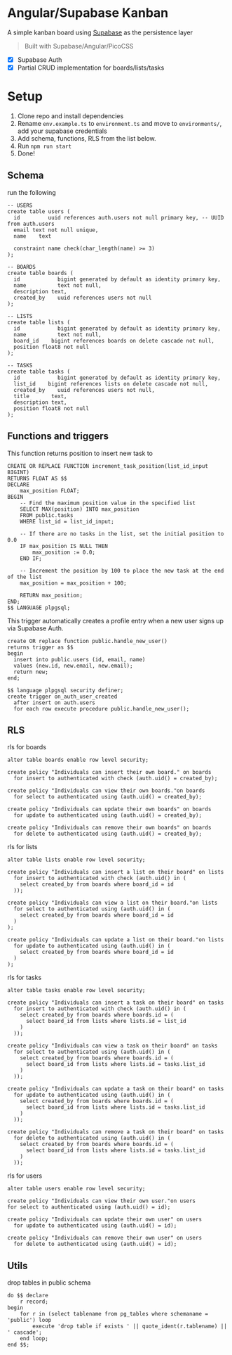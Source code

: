 # Angular/Supabase Kanban
A simple kanban board using [Supabase](https://supabase.io) as the persistence layer

> Built with Supabase/Angular/PicoCSS

- [x] Supabase Auth
- [x] Partial CRUD implementation for boards/lists/tasks

# Setup
1. Clone repo and install dependencies
2. Rename `env.example.ts` to `environment.ts` and move to `environments/`, add your supabase credentials
3. Add schema, functions, RLS from the list below.
4. Run `npm run start`
4. Done!

## Schema
run the following

```
-- USERS
create table users (
  id         uuid references auth.users not null primary key, -- UUID from auth.users
  email text not null unique,
  name    text

  constraint name check(char_length(name) >= 3)
);

-- BOARDS
create table boards (
  id            bigint generated by default as identity primary key,
  name          text not null,
  description text,
  created_by    uuid references users not null  
);
  
-- LISTS
create table lists (
  id            bigint generated by default as identity primary key,
  name          text not null,
  board_id    bigint references boards on delete cascade not null,
  position float8 not null
);

-- TASKS 
create table tasks (
  id            bigint generated by default as identity primary key,
  list_id    bigint references lists on delete cascade not null,
  created_by    uuid references users not null,  
  title       text,
  description text,
  position float8 not null
);
```
## Functions and triggers

This function returns position to insert new task to
```
CREATE OR REPLACE FUNCTION increment_task_position(list_id_input BIGINT)
RETURNS FLOAT AS $$
DECLARE
    max_position FLOAT;
BEGIN
    -- Find the maximum position value in the specified list
    SELECT MAX(position) INTO max_position
    FROM public.tasks
    WHERE list_id = list_id_input;

    -- If there are no tasks in the list, set the initial position to 0.0
    IF max_position IS NULL THEN
        max_position := 0.0;
    END IF;

    -- Increment the position by 100 to place the new task at the end of the list
    max_position = max_position + 100;

    RETURN max_position;
END;
$$ LANGUAGE plpgsql;
```

This trigger automatically creates a profile entry when a new user signs up via Supabase Auth.
```
create OR replace function public.handle_new_user()
returns trigger as $$
begin
  insert into public.users (id, email, name)
  values (new.id, new.email, new.email);
  return new;
end;

$$ language plpgsql security definer;
create trigger on_auth_user_created
  after insert on auth.users
  for each row execute procedure public.handle_new_user();
  ```

## RLS
rls for boards
```
alter table boards enable row level security;

create policy "Individuals can insert their own board." on boards
  for insert to authenticated with check (auth.uid() = created_by);

create policy "Individuals can view their own boards."on boards 
  for select to authenticated using (auth.uid() = created_by);

create policy "Individuals can update their own boards" on boards
  for update to authenticated using (auth.uid() = created_by);

create policy "Individuals can remove their own boards" on boards
  for delete to authenticated using (auth.uid() = created_by);
  ```
rls for lists
```
alter table lists enable row level security;

create policy "Individuals can insert a list on their board" on lists
  for insert to authenticated with check (auth.uid() in (
    select created_by from boards where board_id = id
  ));

create policy "Individuals can view a list on their board."on lists 
  for select to authenticated using (auth.uid() in (
    select created_by from boards where board_id = id
  ) 
);

create policy "Individuals can update a list on their board."on lists 
  for update to authenticated using (auth.uid() in (
    select created_by from boards where board_id = id
  ) 
);
```
rls for tasks
```
alter table tasks enable row level security;

create policy "Individuals can insert a task on their board" on tasks
  for insert to authenticated with check (auth.uid() in (
    select created_by from boards where boards.id = (
      select board_id from lists where lists.id = list_id
    )
  ));

create policy "Individuals can view a task on their board" on tasks 
  for select to authenticated using (auth.uid() in (
    select created_by from boards where boards.id = (
      select board_id from lists where lists.id = tasks.list_id
    )
  ));

create policy "Individuals can update a task on their board" on tasks
  for update to authenticated using (auth.uid() in (
    select created_by from boards where boards.id = (
      select board_id from lists where lists.id = tasks.list_id
    )
  ));

create policy "Individuals can remove a task on their board" on tasks
  for delete to authenticated using (auth.uid() in (
    select created_by from boards where boards.id = (
      select board_id from lists where lists.id = tasks.list_id
    )
  ));
```

rls for users
```
alter table users enable row level security;

create policy "Individuals can view their own user."on users 
for select to authenticated using (auth.uid() = id);

create policy "Individuals can update their own user" on users
  for update to authenticated using (auth.uid() = id);

create policy "Individuals can remove their own user" on users
  for delete to authenticated using (auth.uid() = id);
```

## Utils

drop tables in public schema
```
do $$ declare
    r record;
begin
    for r in (select tablename from pg_tables where schemaname = 'public') loop
        execute 'drop table if exists ' || quote_ident(r.tablename) || ' cascade';
    end loop;
end $$;
```
